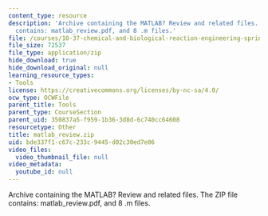 ```yaml
---
content_type: resource
description: 'Archive containing the MATLAB? Review and related files. The ZIP file
  contains: matlab_review.pdf, and 8 .m files.'
file: /courses/10-37-chemical-and-biological-reaction-engineering-spring-2007/bde337f1c67c233c9445d02c30ed7e06_matlab_review.zip
file_size: 72537
file_type: application/zip
hide_download: true
hide_download_original: null
learning_resource_types:
- Tools
license: https://creativecommons.org/licenses/by-nc-sa/4.0/
ocw_type: OCWFile
parent_title: Tools
parent_type: CourseSection
parent_uid: 350837a5-f959-1b36-3d8d-6c740cc64608
resourcetype: Other
title: matlab_review.zip
uid: bde337f1-c67c-233c-9445-d02c30ed7e06
video_files:
  video_thumbnail_file: null
video_metadata:
  youtube_id: null
---
```

Archive containing the MATLAB? Review and related files. The ZIP file contains: matlab_review.pdf, and 8 .m files.